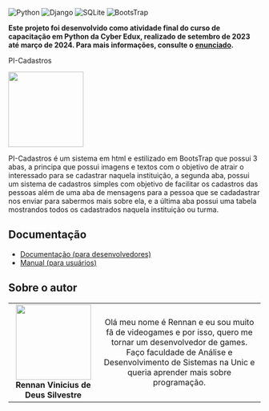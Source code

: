 <!-- Adicione Badges das tecnologias que você usou aqui -->
<!-- Você pode encontrar badges aqui: https://github.com/Ileriayo/markdown-badges?tab=readme-ov-file#markdown-badges -->
![Python](https://img.shields.io/badge/python-3670A0?style=for-the-badge&logo=python&logoColor=ffdd54)
![Django](https://img.shields.io/badge/django-%23092E20.svg?style=for-the-badge&logo=django&logoColor=white)
![SQLite](https://img.shields.io/badge/sqlite-%2307405e.svg?style=for-the-badge&logo=sqlite&logoColor=white)
![BootsTrap](https://getbootstrap.com/docs/5.0/components/navbar/)

**Este projeto foi desenvolvido como atividade final do curso de capacitação em Python da Cyber Edux, realizado de setembro de 2023 até março de 2024. Para mais informações, consulte o [enunciado](ENUNCIADO.md).**

PI-Cadastros

<!-- Substitua a seguinte imagem por uma logo do seu projeto -->
<img src="blob:https://web.whatsapp.com/4b9b07c2-c123-4b60-b0ca-65df13dcb971" width="150px">

<!-- Substitua o seguinte parágrafo por um resumo do seu projeto: -->
PI-Cadastros é um sistema em html e estilizado em BootsTrap que possui 3 abas, a principa  que possui imagens e textos com o objetivo de atrair o interessado para se cadastrar naquela instituição, a segunda aba, possui um sistema de cadastros simples com objetivo de facilitar os cadastros das pessoas além de uma aba de mensagens para a pessoa que se cadadastrar nos enviar para sabermos mais sobre ela, e a última aba possui uma tabela mostrandos todos os cadastrados naquela instituição ou turma.

## Documentação

* [Documentação (para desenvolvedores)](DOCUMENTACAO.md)
* [Manual (para usuários)](MANUAL.md)

## Sobre o autor

<!-- Coloque seu nome, uma foto sua e uma pequena bio sobre você na seguinte tabela: -->
|  |  |
|:-------------:|:------------------------------------------------------------:|
|  <img src="blob:https://web.whatsapp.com/f2ee524a-9144-44d1-9f7f-1b4cc87de5ae" width="150px"></br> **Rennan Vinicius de Deus Silvestre** | Olá meu nome é Rennan e eu sou muito fã de videogames e por isso, quero me tornar um desenvolvedor de games. Faço faculdade de Análise e Desenvolvimento de Sistemas na Unic e queria aprender mais sobre programação.
